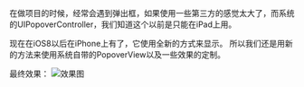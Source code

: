 在做项目的时候，经常会遇到弹出框，如果使用一些第三方的感觉太大了，而系统的UIPopoverController，我们知道这个以前是只能在iPad上用。

现在在iOS8以后在iPhone上有了，它使用全新的方式来显示。
所以我们还是用新的方法来使用系统自带的PopoverView以及一些效果的定制。

最终效果：
![效果图](https://github.com/tonlen/TPPopoverView/blob/master/IMG_0447.jpg)

